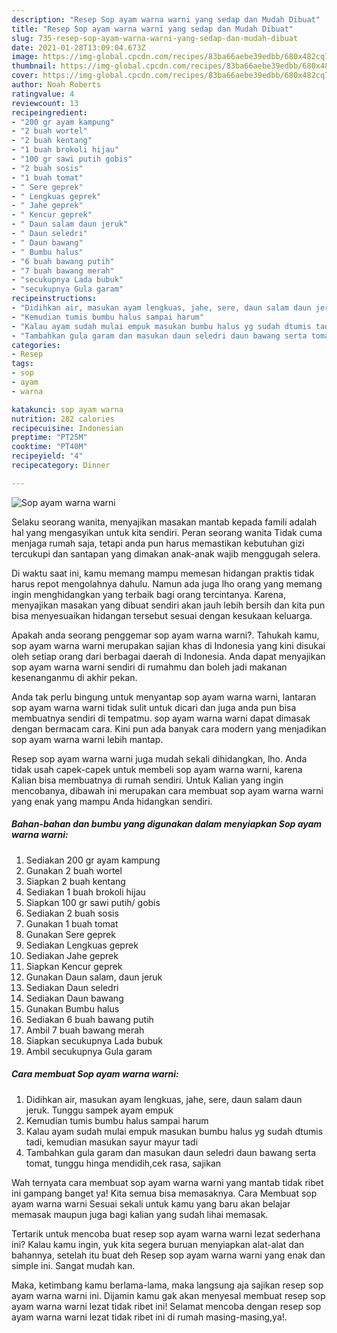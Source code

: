 ```yaml
---
description: "Resep Sop ayam warna warni yang sedap dan Mudah Dibuat"
title: "Resep Sop ayam warna warni yang sedap dan Mudah Dibuat"
slug: 735-resep-sop-ayam-warna-warni-yang-sedap-dan-mudah-dibuat
date: 2021-01-28T13:09:04.673Z
image: https://img-global.cpcdn.com/recipes/83ba66aebe39edbb/680x482cq70/sop-ayam-warna-warni-foto-resep-utama.jpg
thumbnail: https://img-global.cpcdn.com/recipes/83ba66aebe39edbb/680x482cq70/sop-ayam-warna-warni-foto-resep-utama.jpg
cover: https://img-global.cpcdn.com/recipes/83ba66aebe39edbb/680x482cq70/sop-ayam-warna-warni-foto-resep-utama.jpg
author: Noah Roberts
ratingvalue: 4
reviewcount: 13
recipeingredient:
- "200 gr ayam kampung"
- "2 buah wortel"
- "2 buah kentang"
- "1 buah brokoli hijau"
- "100 gr sawi putih gobis"
- "2 buah sosis"
- "1 buah tomat"
- " Sere geprek"
- " Lengkuas geprek"
- " Jahe geprek"
- " Kencur geprek"
- " Daun salam daun jeruk"
- " Daun seledri"
- " Daun bawang"
- " Bumbu halus"
- "6 buah bawang putih"
- "7 buah bawang merah"
- "secukupnya Lada bubuk"
- "secukupnya Gula garam"
recipeinstructions:
- "Didihkan air, masukan ayam lengkuas, jahe, sere, daun salam daun jeruk. Tunggu sampek ayam empuk"
- "Kemudian tumis bumbu halus sampai harum"
- "Kalau ayam sudah mulai empuk masukan bumbu halus yg sudah dtumis tadi, kemudian masukan sayur mayur tadi"
- "Tambahkan gula garam dan masukan daun seledri daun bawang serta tomat, tunggu hinga mendidih,cek rasa, sajikan"
categories:
- Resep
tags:
- sop
- ayam
- warna

katakunci: sop ayam warna 
nutrition: 282 calories
recipecuisine: Indonesian
preptime: "PT25M"
cooktime: "PT40M"
recipeyield: "4"
recipecategory: Dinner

---
```



![Sop ayam warna warni](https://img-global.cpcdn.com/recipes/83ba66aebe39edbb/680x482cq70/sop-ayam-warna-warni-foto-resep-utama.jpg)

Selaku seorang wanita, menyajikan masakan mantab kepada famili adalah hal yang mengasyikan untuk kita sendiri. Peran seorang  wanita Tidak cuma menjaga rumah saja, tetapi anda pun harus memastikan kebutuhan gizi tercukupi dan santapan yang dimakan anak-anak wajib menggugah selera.

Di waktu  saat ini, kamu memang mampu memesan hidangan praktis tidak harus repot mengolahnya dahulu. Namun ada juga lho orang yang memang ingin menghidangkan yang terbaik bagi orang tercintanya. Karena, menyajikan masakan yang dibuat sendiri akan jauh lebih bersih dan kita pun bisa menyesuaikan hidangan tersebut sesuai dengan kesukaan keluarga. 



Apakah anda seorang penggemar sop ayam warna warni?. Tahukah kamu, sop ayam warna warni merupakan sajian khas di Indonesia yang kini disukai oleh setiap orang dari berbagai daerah di Indonesia. Anda dapat menyajikan sop ayam warna warni sendiri di rumahmu dan boleh jadi makanan kesenanganmu di akhir pekan.

Anda tak perlu bingung untuk menyantap sop ayam warna warni, lantaran sop ayam warna warni tidak sulit untuk dicari dan juga anda pun bisa membuatnya sendiri di tempatmu. sop ayam warna warni dapat dimasak dengan bermacam cara. Kini pun ada banyak cara modern yang menjadikan sop ayam warna warni lebih mantap.

Resep sop ayam warna warni juga mudah sekali dihidangkan, lho. Anda tidak usah capek-capek untuk membeli sop ayam warna warni, karena Kalian bisa membuatnya di rumah sendiri. Untuk Kalian yang ingin mencobanya, dibawah ini merupakan cara membuat sop ayam warna warni yang enak yang mampu Anda hidangkan sendiri.

<!--inarticleads1-->

##### Bahan-bahan dan bumbu yang digunakan dalam menyiapkan Sop ayam warna warni:

1. Sediakan 200 gr ayam kampung
1. Gunakan 2 buah wortel
1. Siapkan 2 buah kentang
1. Sediakan 1 buah brokoli hijau
1. Siapkan 100 gr sawi putih/ gobis
1. Sediakan 2 buah sosis
1. Gunakan 1 buah tomat
1. Gunakan  Sere geprek
1. Sediakan  Lengkuas geprek
1. Sediakan  Jahe geprek
1. Siapkan  Kencur geprek
1. Gunakan  Daun salam, daun jeruk
1. Sediakan  Daun seledri
1. Sediakan  Daun bawang
1. Gunakan  Bumbu halus
1. Sediakan 6 buah bawang putih
1. Ambil 7 buah bawang merah
1. Siapkan secukupnya Lada bubuk
1. Ambil secukupnya Gula garam




<!--inarticleads2-->

##### Cara membuat Sop ayam warna warni:

1. Didihkan air, masukan ayam lengkuas, jahe, sere, daun salam daun jeruk. Tunggu sampek ayam empuk
1. Kemudian tumis bumbu halus sampai harum
1. Kalau ayam sudah mulai empuk masukan bumbu halus yg sudah dtumis tadi, kemudian masukan sayur mayur tadi
1. Tambahkan gula garam dan masukan daun seledri daun bawang serta tomat, tunggu hinga mendidih,cek rasa, sajikan




Wah ternyata cara membuat sop ayam warna warni yang mantab tidak ribet ini gampang banget ya! Kita semua bisa memasaknya. Cara Membuat sop ayam warna warni Sesuai sekali untuk kamu yang baru akan belajar memasak maupun juga bagi kalian yang sudah lihai memasak.

Tertarik untuk mencoba buat resep sop ayam warna warni lezat sederhana ini? Kalau kamu ingin, yuk kita segera buruan menyiapkan alat-alat dan bahannya, setelah itu buat deh Resep sop ayam warna warni yang enak dan simple ini. Sangat mudah kan. 

Maka, ketimbang kamu berlama-lama, maka langsung aja sajikan resep sop ayam warna warni ini. Dijamin kamu gak akan menyesal membuat resep sop ayam warna warni lezat tidak ribet ini! Selamat mencoba dengan resep sop ayam warna warni lezat tidak ribet ini di rumah masing-masing,ya!.


